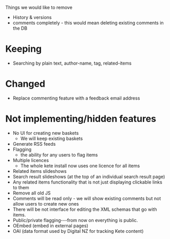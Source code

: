
Things we would like to remove

* History & versions
* comments completely - this would mean deleting existing comments in the DB

# Keeping

* Searching by plain text, author-name, tag, related-items

# Changed

* Replace commenting feature with a feedback email address

# Not implementing/hidden features

* No UI for creating new baskets
    * We will keep existing baskets
* Generate RSS feeds
* Flagging
    * the ability for any users to flag items
* Multiple licences
    * The whole kete install now uses one licence for all items
* Related items slideshows
* Search result slideshows (at the top of an individual search result page)
* Any related items functionality that is not just displaying clickable links to
  them
* Remove all old JS
* Comments will be read only - we will show existing comments but not allow
  users to create new ones
* There will be not interface for editing the XML schemas that go with items.
* Public/private flagging---from now on everything is public.
* OEmbed (embed in external pages)
* OAI (data format used by Digital NZ for tracking Kete content)

